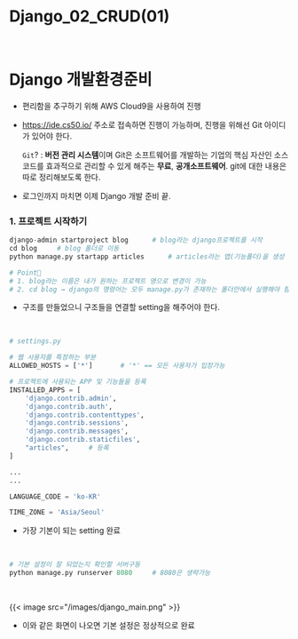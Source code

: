# Django_02_CRUD(01)


​	

# Django 개발환경준비

- 편리함을 추구하기 위해 AWS Cloud9을 사용하여 진행

- https://ide.cs50.io/ 주소로 접속하면 진행이 가능하며, 진행을 위해선 Git 아이디가 있어야 한다.

  `Git`? : **버전 관리 시스템**이며 Git은 소프트웨어를 개발하는 기업의 핵심 자산인 소스코드를 효과적으로 관리할 수 있게 해주는 **무료**, **공개소프트웨어**. git에 대한 내용은 따로 정리해보도록 한다.

- 로그인까지 마치면 이제 Django 개발 준비 끝.



### 1. 프로젝트 시작하기

```python
django-admin startproject blog		# blog라는 django프로젝트를 시작
cd blog		# blog 폴더로 이동
python manage.py startapp articles		# articles라는 앱(기능폴더)을 생성

# Point🎈
# 1. blog라는 이름은 내가 원하는 프로젝트 명으로 변경이 가능
# 2. cd blog → django의 명령어는 모두 manage.py가 존재하는 폴더안에서 실행해야 함, 이를 위한 이동
```

- 구조를 만들었으니 구조들을 연결할 setting을 해주어야 한다. 




​	

```python
# settings.py

# 웹 사용자를 특정하는 부분
ALLOWED_HOSTS = ['*']		# '*' == 모든 사용자가 입장가능

# 프로젝트에 사용되는 APP 및 기능들을 등록
INSTALLED_APPS = [
    'django.contrib.admin',
    'django.contrib.auth',
    'django.contrib.contenttypes',
    'django.contrib.sessions',
    'django.contrib.messages',
    'django.contrib.staticfiles',
    "articles",		# 등록
]

...
...

LANGUAGE_CODE = 'ko-KR'

TIME_ZONE = 'Asia/Seoul'
```

- 가장 기본이 되는 setting 완료



​	

```python
# 기본 설정이 잘 되었는지 확인할 서버구동
python manage.py runserver 8080		# 8080은 생략가능
```

​	

{{< image src="/images/django_main.png" >}}

- 이와 같은 화면이 나오면 기본 설정은 정상적으로 완료


